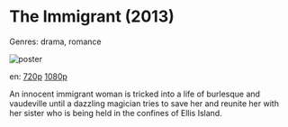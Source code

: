 # The Immigrant (2013)

Genres: drama, romance

![poster](http://image.tmdb.org/t/p/w500/s1KTOHIQkn78NT74bz7pmxM6c7x.jpg)

en:
  [720p](https://extratorrent.cc/download/3750342/The+Immigrant+%282013%29+720p+BrRip+x264+-+YIFY.torrent)
  [1080p](magnet:?xt=urn:btih:959762FCB7F3233B5CB143F686D5A15A083B1106&tr=udp://glotorrents.pw:6969/announce&tr=udp://tracker.opentrackr.org:1337/announce&tr=udp://torrent.gresille.org:80/announce&tr=udp://tracker.openbittorrent.com:80&tr=udp://tracker.coppersurfer.tk:6969&tr=udp://tracker.leechers-paradise.org:6969&tr=udp://p4p.arenabg.ch:1337&tr=udp://tracker.internetwarriors.net:1337)
  


An innocent immigrant woman is tricked into a life of burlesque and vaudeville until a dazzling magician tries to save her and reunite her with her sister who is being held in the confines of Ellis Island.